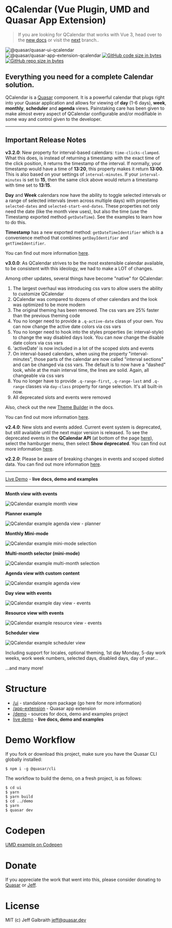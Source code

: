 QCalendar (Vue Plugin, UMD and Quasar App Extension)
===

> If you are looking for QCalendar that works with Vue 3, head over to the [new docs](https://qcalendar.netlify.app/) or visit the [next](https://github.com/quasarframework/quasar-ui-qcalendar/tree/next) branch..

![@quasar/quasar-ui-qcalendar](https://img.shields.io/npm/v/@quasar/quasar-ui-qcalendar.svg?label=@quasar/quasar-ui-qcalendar)
![@quasar/quasar-app-extension-qcalendar](https://img.shields.io/npm/v/@quasar/quasar-app-extension-qcalendar.svg?label=@quasar/quasar-app-extension-qcalendar)
[![GitHub code size in bytes](https://img.shields.io/github/languages/code-size/quasarframework/quasar-ui-qcalendar.svg)]()
[![GitHub repo size in bytes](https://img.shields.io/github/repo-size/quasarframework/quasar-ui-qcalendar.svg)]()

## Everything you need for a complete Calendar solution.

QCalendar is a [Quasar](https://quasar.dev) component. It is a powerful calendar that plugs right into your Quasar application and allows for viewing of **day** (1-6 days), **week**, **monthly**, **scheduler** and **agenda** views. Painstaking care has been given to make almost every aspect of QCalendar configurable and/or modifiable in some way and control given to the developer.

---

## Important Release Notes

**v3.2.0**: New property for interval-based calendars: `time-clicks-clamped`. What this does, is instead of returning a timestamp with the exact time of the click position, it returns the timestamp of the interval. If normally, your timestamp would have a time of **13:20**, this property makes it return **13:00**. This is also based on your settings of `interval-minutes`. If your `interval-minutes` is set to **15**, then the same click above would return a timestamp with time set to **13:15**.

**Day** and **Week** calendars now have the ability to toggle selected intervals or a range of selected intervals (even across multiple days) with properties `selected-dates` and `selected-start-end-dates`. These properties not only need the date (like the month view uses), but also the time (use the Timestamp exported method `getDateTime`). See the examples to learn how to do this.

**Timestamp** has a new exported method: `getDateTimeIdentifier` which is a convenience method that combines `getDayIdentifier` and `getTimeIdentifier`.

You can find out more information [here](https://github.com/quasarframework/quasar-ui-qcalendar/releases/tag/v3.2.0).

**v3.0.0**: As QCalendar strives to be the most exstensible calendar available, to be consistent with this ideology, we had to make a LOT of changes.

Among other updates, several things have become "native" for QCalendar:
1. The largest overhaul was introducing css vars to allow users the ability to customize QCalendar
2. QCalendar was compared to dozens of other calendars and the look was optimized to be more modern
3. The original theming has been removed. The css vars are 25% faster than the previous theming code
4. You no longer need to provide a `.q-active-date` class of your own. You can now change the active date colors via css vars
5. You no longer need to hook into the styles properties (ie: interval-style) to change the way disabled days look. You can now change the disable date colors via css vars
6. 'activeDate' is now included in a lot of the scoped slots and events
7. On interval-based calendars, when using the property "interval-minutes", those parts of the calendar are now called "interval sections" and can be changed via css vars. The default is to now have a "dashed" look, while at the main interval time, the lines are solid. Again, all changeable via css vars
8. You no longer have to provide `.q-range-first`, `.q-range-last` and `.q-range` classes via `day-class` property for range selection. It's all built-in now.
9. All deprecated slots and events were removed

Also, check out the new [Theme Builder](https://quasarframework.github.io/quasar-ui-qcalendar/theme-builder) in the docs.

You can find out more information [here](https://github.com/quasarframework/quasar-ui-qcalendar/releases/tag/v3.0.0).

**v2.4.0**: New slots and events added. Current event system is deprecated, but still available until the next major version is released. To see the deprecated events in the **QCalendar API** (at bottom of the page [here](https://quasarframework.github.io/quasar-ui-qcalendar/docs)), select the hamburger menu, then select **Show deprecated**. You can find out more information [here](https://github.com/quasarframework/quasar-ui-qcalendar/releases/tag/v2.4.0).


**v2.2.0**: Please be aware of breaking changes in events and scoped slotted data. You can find out more information [here](https://github.com/quasarframework/quasar-ui-qcalendar/releases/tag/v2.2.0).

---

[Live Demo](https://quasarframework.github.io/quasar-ui-qcalendar/docs) - **live docs, demo and examples**

---

**Month view with events**

![QCalendar example month view](https://raw.githubusercontent.com/quasarframework/quasar-ui-qcalendar/dev/demo/public/qcalendar-month-view.png)

**Planner example**

![QCalendar example agenda view - planner](https://raw.githubusercontent.com/quasarframework/quasar-ui-qcalendar/dev/demo/public/qcalendar-agenda-view--planner.png)

**Monthly Mini-mode**

![QCalendar example mini-mode selection](https://raw.githubusercontent.com/quasarframework/quasar-ui-qcalendar/dev/demo/public/q-calendar-month-view-mini-mode-with-selection.png)

**Multi-month selector (mini-mode)**

![QCalendar example multi-month selection](https://raw.githubusercontent.com/quasarframework/quasar-ui-qcalendar/dev/demo/public/qcalendar-month-view-mini-mode-multi-month-selection.png)

**Agenda view with custom content**

![QCalendar example agenda view](https://raw.githubusercontent.com/quasarframework/quasar-ui-qcalendar/dev/demo/public/qcalendar-agenda-view.png)

**Day view with events**

![QCalendar example day view - events](https://raw.githubusercontent.com/quasarframework/quasar-ui-qcalendar/dev/demo/public/qcalendar-day-view.png)

**Resource view with events**

![QCalendar example resource view - events](https://raw.githubusercontent.com/quasarframework/quasar-ui-qcalendar/dev/demo/public/qcalendar-resource-view.png)

**Scheduler view**

![QCalendar example scheduler view](https://raw.githubusercontent.com/quasarframework/quasar-ui-qcalendar/dev/demo/public/qcalendar-scheduler-view.png)

Including support for locales, optional theming, 1st day Monday, 5-day work weeks, work week numbers, selected days, disabled days, day of year...

...and many more!

# Structure

* [/ui](ui) - standalone npm package (go here for more information)
* [/app-extension](app-extension) - Quasar app extension
* [/demo](demo) - sources for docs, demo and examples project
* [live demo](https://quasarframework.github.io/quasar-ui-qcalendar/docs) - **live docs, demo and examples**

# Demo Workflow
If you fork or download this project, make sure you have the Quasar CLI globally installed:

```
$ npm i -g @quasar/cli
```

The workflow to build the demo, on a fresh project, is as follows:
```
$ cd ui
$ yarn
$ yarn build
$ cd ../demo
$ yarn
$ quasar dev
```

# Codepen
[UMD example on Codepen](https://codepen.io/Hawkeye64/pen/RwwwKQL)

# Donate
If you appreciate the work that went into this, please consider donating to [Quasar](https://donate.quasar.dev) or [Jeff](https://github.com/sponsors/hawkeye64).

# License
MIT (c) Jeff Galbraith <jeff@quasar.dev>
